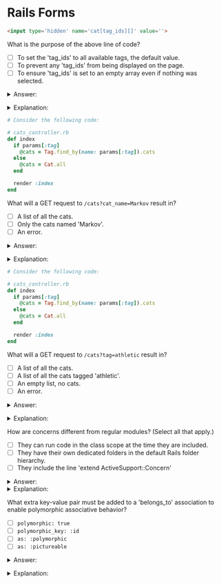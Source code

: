 # Rails Forms

```html
<input type='hidden' name='cat[tag_ids][]' value=''>
```

What is the purpose of the above line of code?
- [ ] To set the 'tag_ids' to all available tags, the default value.
- [ ] To prevent any 'tag_ids' from being displayed on the page.
- [ ] To ensure 'tag_ids' is set to an empty array even if nothing was selected.

<details><summary>Answer:</summary>

To ensure 'tag_ids' is set to an empty array even if nothing was selected.</details>
<details><summary>Explanation:</summary>

To ensure that 'tag_ids' sends an empty array even if no selection was made, you can set the `name` to `cat[tag_ids][]`. </details>

```ruby
# Consider the following code:

# cats_controller.rb
def index
  if params[:tag]
    @cats = Tag.find_by(name: params[:tag]).cats
  else
    @cats = Cat.all
  end

  render :index
end
```

What will a GET request to `/cats?cat_name=Markov` result in?
- [ ] A list of all the cats.
- [ ] Only the cats named 'Markov'.
- [ ] An error.

<details><summary>Answer:</summary>

A list of all the cats.</details>
<details><summary>Explanation:</summary>

Since there is no `tag` parameter being passed in, the above request will produce a list of all the cats.</details>

```ruby
# Consider the following code:

# cats_controller.rb
def index
  if params[:tag]
    @cats = Tag.find_by(name: params[:tag]).cats
  else
    @cats = Cat.all
  end

  render :index
end
```

What will a GET request to `/cats?tag=athletic` result in?
- [ ] A list of all the cats.
- [ ] A list of all the cats tagged 'athletic'.
- [ ]  An empty list, no cats.
- [ ]  An error.

<details><summary>Answer:</summary>

A list of all the cats tagged 'athletic'.</details>
<details><summary>Explanation:</summary>

This request has a `tag` parameter, so it will produce a list of all the cats tagged 'athletic'.</details>

How are concerns different from regular modules? (Select all that apply.)
- [ ] They can run code in the class scope at the time they are included.
- [ ] They have their own dedicated folders in the default Rails folder hierarchy.
- [ ] They include the line 'extend ActiveSupport::Concern'

<details><summary>Answer:</summary>

- They can run code in the class scope at the time they are included.
- They have their own dedicated folders in the default Rails folder hierarchy.
- They include the line 'extend ActiveSupport::Concern'</details>
<details><summary>Explanation:</summary>

All of the above!</details>

What extra key-value pair must be added to a 'belongs_to' association to enable polymorphic associative behavior?
- [ ] `polymorphic: true`
- [ ] `polymorphic_key: :id`
- [ ] `as: :polymorphic`
- [ ] `as: :pictureable`

<details><summary>Answer:</summary>

`polymorphic: true`</details>
<details><summary>Explanation:</summary>

It's as simple as marking the association `polymorphic: true`.</details>
